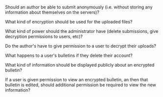 Should an author be able to submit anonymously (i.e. without storing any information about themselves on the servers)?  

What kind of encryption should be used for the uploaded files?  

What kind of power should the administrator have (delete submissions, give decryption permissions to users, etc)?  

Do the author's have to give permission to a user to decrypt their uploads?

What happens to a user's bulletins if they delete their account?

What kind of information should be displayed publicly about an encrypted bulletin?

If a user is given permission to view an encrypted bulletin, an then that bulletin is edited, should additional permission be required to view the new information?

